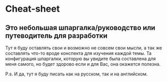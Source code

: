 # Cheat-sheet

## Это небольшая шпаргалка/руководство или путеводитель для разработки

Тут я буду оставлять свои и возможно не совсем свои мысли, а так же составлять что-то вроде конспекта для изучения каждой темы.
Та конфигурация шпаргалки, которую вы увидите была составлена для меня самого, но будет здорово если и для Вас, она окажется полезна.

P.s. И да, тут я буду писать как на русском, так и на английском.